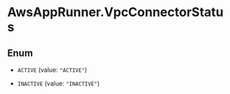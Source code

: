 # AwsAppRunner.VpcConnectorStatus

## Enum


* `ACTIVE` (value: `"ACTIVE"`)

* `INACTIVE` (value: `"INACTIVE"`)


